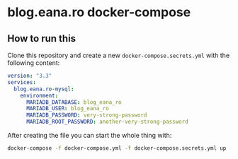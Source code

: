# blog.eana.ro docker-compose

## How to run this

Clone this repository and create a new `docker-compose.secrets.yml` with the
following content:

```yaml
version: "3.3"
services:
  blog.eana.ro-mysql:
    environment:
      MARIADB_DATABASE: blog_eana_ro
      MARIADB_USER: blog_eana_ro
      MARIADB_PASSWORD: very-strong-password
      MARIADB_ROOT_PASSWORD: another-very-strong-password
```

After creating the file you can start the whole thing with:

```bash
docker-compose -f docker-compose.yml -f docker-compose.secrets.yml up -d
```
